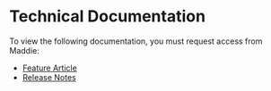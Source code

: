 # Technical Documentation

To view the following documentation, you must request access from Maddie:
- [Feature Article](https://docs.google.com/document/d/1FK5MEuR4UEyeCM6E7cphVCrmGsiLluEqZGHimygS6RU/edit)
- [Release Notes](https://docs.google.com/spreadsheets/d/1qQWxLazUbqEInV2MRP8-elDwjpck9J2HJAdHfZX80Tk/edit#gid=1950686015)
